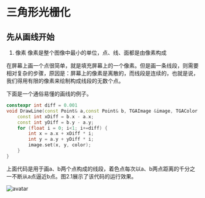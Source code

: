 # 三角形光栅化

## 先从画线开始

1. 像素
   像素是整个图像中最小的单位，点、线、面都是由像素构成

在屏幕上画一个点很简单，就是填充屏幕上的一个像素。但是画一条线段，则需要相对复杂的步骤，原因是：屏幕上的像素是离散的，而线段是连续的，也就是说，我们得用有限的像素来绘制构成线段的无数个点。

下面是一个通俗易懂的画线的例子。

```cpp
constexpr int diff = 0.001
void DrawLine(const Point& a,const Point& b, TGAImage &image, TGAColor color){
    const int xDiff = b.x - a.x;
    const int yDiff = b.y - a.y;
    for (float i = 0; i<1; i+=diff) { 
        int x = a.x + xDiff * i; 
        int y = a.y + yDiff * i; 
        image.set(x, y, color); 
    } 
}
```
上面代码是用于画a、b两个点构成的线段，着色点每次以a、b两点距离的千分之一不断从a点逼近b点。图2.1展示了该代码的运行效果。

![avatar](./images/2.1.tga)


